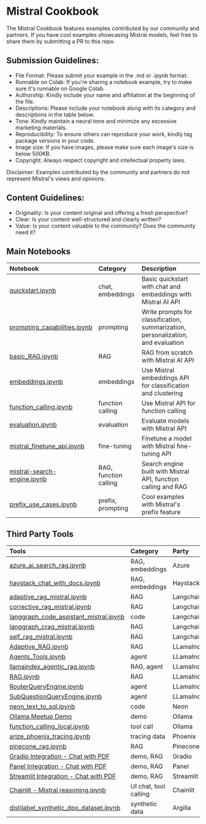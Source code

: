 # Mistral Cookbook

The Mistral Cookbook features examples contributed by our community and partners. If you have cool examples showcasing Mistral models, feel free to share them by submitting a PR to this repo.

## Submission Guidelines:

- File Format: Please submit your example in the .md or .ipynb format.
- Runnable on Colab: If you're sharing a notebook example, try to make sure it's runnable on Google Colab.
- Authorship: Kindly include your name and affiliation at the beginning of the file.
- Descriptions: Please include your notebook along with its category and descriptions in the table below.
- Tone: Kindly maintain a neural tone and minimize any excessive marketing materials.
- Reproducibility: To ensure others can reproduce your work, kindly tag package versions in your code.
- Image size: If you have images, please make sure each image's size is below 500KB.
- Copyright: Always respect copyright and intellectual property laws.

Disclaimer: Examples contributed by the community and partners do not represent Mistral's views and opinions.

## Content Guidelines:

- Originality: Is your content original and offering a fresh perspective?
- Clear: Is your content well-structured and clearly written?
- Value: Is your content valuable to the community? Does the community need it?

## Main Notebooks

| Notebook                                                                                                     | Category              | Description                                                                      |
| :----------------------------------------------------------------------------------------------------------- | :-------------------- | :------------------------------------------------------------------------------- |
| [quickstart.ipynb](https://github.com/mistralai/cookbook/blob/main/quickstart.ipynb)                         | chat, embeddings      | Basic quickstart with chat and embeddings with Mistral AI API                    |
| [prompting_capabilities.ipynb](https://github.com/mistralai/cookbook/blob/main/prompting_capabilities.ipynb) | prompting             | Write prompts for classification, summarization, personalization, and evaluation |
| [basic_RAG.ipynb](https://github.com/mistralai/cookbook/blob/main/basic_RAG.ipynb)                           | RAG                   | RAG from scratch with Mistral AI API                                             |
| [embeddings.ipynb](https://github.com/mistralai/cookbook/blob/main/embeddings.ipynb)                         | embeddings            | Use Mistral embeddings API for classification and clustering                     |
| [function_calling.ipynb](https://github.com/mistralai/cookbook/blob/main/function_calling.ipynb)             | function calling      | Use Mistral API for function calling                                             |
| [evaluation.ipynb](https://github.com/mistralai/cookbook/blob/main/evaluation.ipynb)                         | evaluation            | Evaluate models with Mistral API                                                 |
| [mistral_finetune_api.ipynb](https://github.com/mistralai/cookbook/blob/main/mistral_finetune_api.ipynb)     | fine-tuning           | Finetune a model with Mistral fine-tuning API                                    |
| [mistral-search-engine.ipynb](https://github.com/mistralai/cookbook/blob/main/mistral-search-engine.ipynb)   | RAG, function calling | Search engine built with Mistral API, function calling and RAG                   |
| [prefix_use_cases.ipynb](https://github.com/mistralai/cookbook/blob/main/prefix_use_cases.ipynb)             | prefix, prompting     | Cool examples with Mistral's prefix feature                                      |

## Third Party Tools

| Tools                                                                                                           | Category              | Party      |
| :-------------------------------------------------------------------------------------------------------------- | :-------------------- | :--------- |
| [azure_ai_search_rag.ipynb](third_party/Azure_AI_Search/azure_ai_search_rag.ipynb)                              | RAG, embeddings       | Azure      |
| [haystack_chat_with_docs.ipynb](third_party/Haystack/haystack_chat_with_docs.ipynb)                             | RAG, embeddings       | Haystack   |
| [adaptive_rag_mistral.ipynb](third_party/langchain/adaptive_rag_mistral.ipynb)                                  | RAG                   | Langchain  |
| [corrective_rag_mistral.ipynb](third_party/langchain/corrective_rag_mistral.ipynb)                              | RAG                   | Langchain  |
| [langgraph_code_assistant_mistral.ipynb](third_party/langchain/langgraph_code_assistant_mistral.ipynb)          | code                  | Langchain  |
| [langgraph_crag_mistral.ipynb](third_party/langchain/langgraph_crag_mistral.ipynb)                              | RAG                   | Langchain  |
| [self_rag_mistral.ipynb](third_party/langchain/self_rag_mistral.ipynb)                                          | RAG                   | Langchain  |
| [Adaptive_RAG.ipynb](third_party/LlamaIndex/Adaptive_RAG.ipynb)                                                 | RAG                   | LLamaIndex |
| [Agents_Tools.ipynb](third_party/LlamaIndex/Agents_Tools.ipynb)                                                 | agent                 | LLamaIndex |
| [llamaindex_agentic_rag.ipynb](third_party/LlamaIndex/llamaindex_agentic_rag.ipynb)                             | RAG, agent            | LLamaIndex |
| [RAG.ipynb](third_party/LlamaIndex/RAG.ipynb)                                                                   | RAG                   | LLamaIndex |
| [RouterQueryEngine.ipynb](third_party/LlamaIndex/RouterQueryEngine.ipynb)                                       | agent                 | LLamaIndex |
| [SubQuestionQueryEngine.ipynb](third_party/LlamaIndex/RouterQueryEngine.ipynb)                                  | agent                 | LLamaIndex |
| [neon_text_to_sql.ipynb](third_party/Neon/neon_text_to_sql.ipynb)                                               | code                  | Neon       |
| [Ollama Meetup Demo](https://github.com/mistralai/cookbook/blob/main/third_party/Ollama/20240321_ollama_meetup) | demo                  | Ollama     |
| [function_calling_local.ipynb](third_party/Ollama/function_calling_local.ipynb)                                 | tool call             | Ollama     |
| [arize_phoenix_tracing.ipynb](third_party/Phoenix/arize_phoenix_tracing.ipynb)                                  | tracing data          | Phoenix    |
| [pinecone_rag.ipynb](third_party/Pinecone/pinecone_rag.ipynb)                                                   | RAG                   | Pinecone   |
| [Gradio Integration - Chat with PDF](third_party/gradio/README.md)                                              | demo, RAG             | Gradio     |
| [Panel Integration - Chat with PDF](third_party/panel/README.md)                                                | demo, RAG             | Panel      |
| [Streamlit Integration - Chat with PDF](third_party/streamlit/README.md)                                        | demo, RAG             | Streamlit  |
| [Chainlit - Mistral reasoning.ipynb](third_party/Chainlit/Chainlit_Mistral_reasoning.ipynb)                     | UI chat, tool calling | Chainlit   |
| [distilabel_synthetic_dpo_dataset.ipynb](distilabel_synthetic_dpo_dataset.ipynb)                                | synthetic data        | Argilla    |
